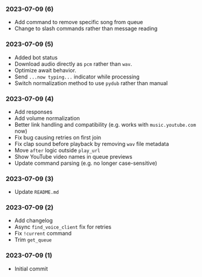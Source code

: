 ### 2023-07-09 (6)
- Add command to remove specific song from queue
- Change to slash commands rather than message reading

### 2023-07-09 (5)
- Added bot status
- Download audio directly as `pcm` rather than `wav`.
- Optimize await behavior.
- Send `...now typing...` indicator while processing
- Switch normalization method to use `pydub` rather than manual

### 2023-07-09 (4)
- Add responses
- Add volume normalization
- Better link handling and compatibility (e.g. works with `music.youtube.com` now)
- Fix bug causing retries on first join
- Fix clap sound before playback by removing `wav` file metadata
- Move `after` logic outside `play_url`
- Show YouTube video names in queue previews
- Update command parsing (e.g. no longer case-sensitive)

### 2023-07-09 (3)
- Update `README.md`

### 2023-07-09 (2)
- Add changelog
- Async `find_voice_client` fix for retries
- Fix `!current` command
- Trim `get_queue`

### 2023-07-09 (1)
- Initial commit
